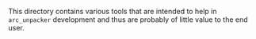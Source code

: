 This directory contains various tools that are intended to help in
`arc_unpacker` development and thus are probably of little value to the end
user.
